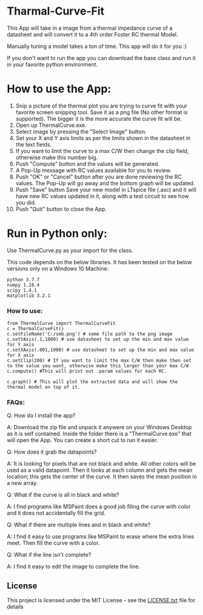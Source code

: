 # Tharmal-Curve-Fit
This App will take in a image from a thermal impedance curve of a datasheet and will convert it to a 4th order Foster RC thermal Model.

Manually tuning a model takes a ton of time. This app will do it for you :)

If you don't want to run the app you can download the base class and run it in your favorite python environment. 


# How to use the App:

1) Snip a picture of the thermal plot you are trying to curve fit with your favorite screen snipping tool. Save it as a png file (No other format is supported). The bigger it is the more accurate the curve fit will be.
2) Open up ThermalCurve.exe.
3) Select image by pressing the "Select Image" button.
4) Set your X and Y axis limits as per the limits shown in the datasheet in the text fields.
5) If you want to limit the curve to a max C/W then change the clip field, otherwise make this number big.
6) Push "Compute" button and the values will be generated.
7) A Pop-Up message with RC values available for you to review.
8) Push "OK" or "Cancel" button after you are done reviewing the RC values. The Pop-Up will go away and the bottom graph will be updated.  
9) Push "Save" button Save your new model in LTspice file (.asc) and it will have new RC values updated in it, along with a test circuit to see how you did.
10) Push "Quit" button to close the App. 

# Run in Python only:

Use ThermalCurve.py as your import for the class.

This code depends on the below libraries. It has been tested on the below versions only on a Windows 10 Machine:

```
python 3.7.7
numpy 1.18.4
scipy 1.4.1
matplotlib 3.2.1
```

### How to use:
```
from ThermalCurve import ThermalCurveFit
c = ThermalCurveFit()
c.setFileName('C:/smb.png') # some file path to the png image
c.setYAxis(.1,1000) # use datasheet to set up the min and max value for Y axis
c.setXAxis(.001,1000) # use datasheet to set up the min and max value for X axis
c.setClip(200) # If you want to limit the max C/W then make then set to the value you want, otherwise make this larger than your max C/W
c.compute() #This will print out .param values for each RC.

c.graph() # This will plot the extracted data and will show the thermal model on top of it. 
```

### FAQs:

Q: How do I install the app? 

A: Download the zip file and unpack it anywere on your Windows Desktop as it is self contained. Inside the folder there is a "ThermalCurve.exe" that will open the App. You can create a short cut to run it easier.


Q: How does it grab the datapoints?

A: It is looking for pixels that are not black and white. All other colors will be used as a valid datapoint. Then it looks at each column and gets the mean location; this gets the center of the curve. It then saves the mean position in a new array. 


Q: What if the curve is all in black and white?

A: I find programs like MSPaint does a good job filing the curve with color and it does not accidentally fill the grid.


Q: What if there are multiple lines and in black and white? 

A: I find it easy to use programs like MSPaint to erase where the extra lines meet. Then fill the curve with a color.


Q: What if the line isn't complete?

A: I find it easy to edit the image to complete the line.

## License

This project is licensed under the MIT License - see the [LICENSE.txt](LICENSE.txt) file for details

